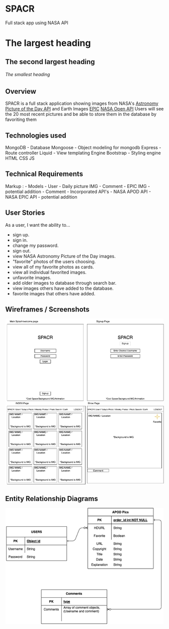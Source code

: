 # SPACR
Full stack app using NASA API


# The largest heading
## The second largest heading
###### The smallest heading


## Overview
SPACR is a full stack application showing images from NASA's [Astronomy Picture of the Day API](https://apod.nasa.gov/apod/astropix.html) and Earth Images [EPIC](https://epic.gsfc.nasa.gov/)
[NASA Open API](https://api.nasa.gov/)
Users will see the 20 most recent pictures and be able to store them in the database by favoriting them

## Technologies used
MongoDB - Database
Mongoose - Object modeling for mongodb
Express - Route controller
Liquid - View templating Engine
Bootstrap - Styling engine
HTML
CSS
JS

## Technical Requirements
 Markup : - Models
              - User
              - Daily picture IMG
                  - Comment
              - EPIC IMG - potential addition
                  - Comment
          - Incorporated API's
              - NASA APOD API
              - NASA EPIC API - potential addition

## User Stories
As a user, I want the ability to... 
  - sign up.
  - sign in. 
  - change my password. 
  - sign out. 
  - view NASA Astronomy Picture of the Day images. 
  - "favorite" photos of the users choosing. 
  - view all of my favorite photos as cards. 
  - view all individual favorited images. 
  - unfavorite images. 
  - add older images to database through search bar.
  - view images others have added to the database. 
  - favorite images that others have added.

## Wireframes / Screenshots
![SPACR Wireframe](/planning/SPACR-wireframe.png)
## Entity Relationship Diagrams
![SPACR ERD](/planning/ERD.png)